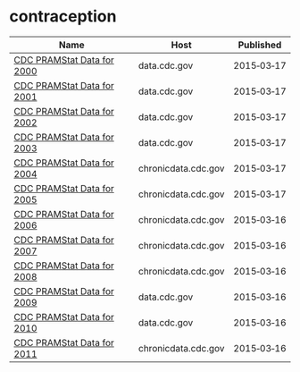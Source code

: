 # contraception

Name | Host | Published
---- | ---- | ---------
[CDC PRAMStat Data for 2000](../datasets/3hwj-hqmh.md) | data.cdc.gov | 2015&#x2011;03&#x2011;17
[CDC PRAMStat Data for 2001](../datasets/u93h-quup.md) | data.cdc.gov | 2015&#x2011;03&#x2011;17
[CDC PRAMStat Data for 2002](../datasets/dnxe-zgxs.md) | data.cdc.gov | 2015&#x2011;03&#x2011;17
[CDC PRAMStat Data for 2003](../datasets/u76f-m89e.md) | data.cdc.gov | 2015&#x2011;03&#x2011;17
[CDC PRAMStat Data for 2004](../datasets/xyxp-dxa9.md) | chronicdata.cdc.gov | 2015&#x2011;03&#x2011;17
[CDC PRAMStat Data for 2005](../datasets/pj7z-f3xf.md) | chronicdata.cdc.gov | 2015&#x2011;03&#x2011;17
[CDC PRAMStat Data for 2006](../datasets/akmt-4qtj.md) | chronicdata.cdc.gov | 2015&#x2011;03&#x2011;16
[CDC PRAMStat Data for 2007](../datasets/vr6p-ert2.md) | chronicdata.cdc.gov | 2015&#x2011;03&#x2011;16
[CDC PRAMStat Data for 2008](../datasets/4ya2-fkvt.md) | chronicdata.cdc.gov | 2015&#x2011;03&#x2011;16
[CDC PRAMStat Data for 2009](../datasets/qwpv-wpc8.md) | data.cdc.gov | 2015&#x2011;03&#x2011;16
[CDC PRAMStat Data for 2010](../datasets/xvu4-xjdb.md) | data.cdc.gov | 2015&#x2011;03&#x2011;16
[CDC PRAMStat Data for 2011](../datasets/ese6-rqpq.md) | chronicdata.cdc.gov | 2015&#x2011;03&#x2011;16

